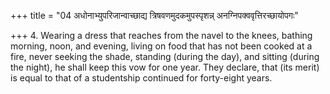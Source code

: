 +++
title = "04 अधोनाभ्युपरिजान्वाच्छाद्य त्रिषवणमुदकमुपस्पृशन्न् अनग्निपक्ववृत्तिरच्छायोपगः"

+++
4. Wearing a dress that reaches from the navel to the knees, bathing morning, noon, and evening, living on food that has not been cooked at a fire, never seeking the shade, standing (during the day), and sitting (during the night), he shall keep this vow for one year. They declare, that (its merit) is equal to that of a studentship continued for forty-eight years.
